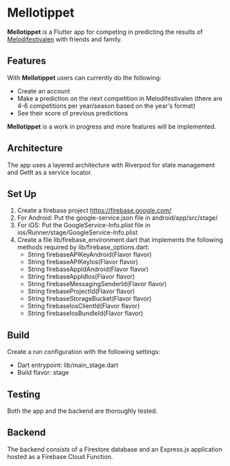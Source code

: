 # Mellotippet

**Mellotippet** is a Flutter app for competing in predicting the results of [Melodifestivalen](https://sv.wikipedia.org/wiki/Melodifestivalen) with friends and family.

## Features 
With **Mellotippet** users can currently do the following:

- Create an account
- Make a prediction on the next competition in Melodifestivalen (there are 4-6 competitions per year/season based on the year's format)
- See their score of previous predictions

**Mellotippet** is a work in progress and more features will be implemented.

## Architecture
The app uses a layered architecture with Riverpod for state management and GetIt as a service locator.

## Set Up
1. Create a firebase project https://firebase.google.com/
2. For Android: Put the google-service.json file in android/app/src/stage/
3. For iOS: Put the GoogleService-Info.plist file in ios/Runner/stage/GoogleService-Info.plist
4. Create a file lib/firebase_environment.dart that implements the following methods required by
   lib/firebase_options.dart:
    - String firebaseAPIKeyAndroid(Flavor flavor)
    - String firebaseAPIKeyIos(Flavor flavor)
    - String firebaseAppIdAndroid(Flavor flavor)
    - String firebaseAppIdIos(Flavor flavor)
    - String firebaseMessagingSenderId(Flavor flavor)
    - String firebaseProjectId(Flavor flavor)
    - String firebaseStorageBucket(Flavor flavor)
    - String firebaseIosClientId(Flavor flavor)
    - String firebaseIosBundleId(Flavor flavor)

## Build
Create a run configuration with the following settings:
- Dart entrypoint: lib/main_stage.dart
- Build flavor: stage

## Testing
Both the app and the backend are thoroughly tested.  

## Backend
The backend consists of a Firestore database and an Express.js application hosted as a Firebase Cloud Function.

